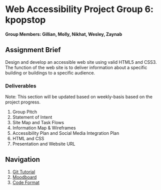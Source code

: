 
# Web Accessibility Project Group 6: kpopstop
#### Group Members: Gillian, Molly, Nikhat, Wesley, Zaynab

## Assignment Brief

Design and develop an accessible web site using valid HTML5 and CSS3. The function of the web site is to deliver information about a specific building or buildings to a specific audience. 


### Deliverables

Note: This section will be updated based on weekly-basis based on the project progress.

1. Group Pitch
2. Statement of Intent
3. Site Map and Task Flows
4. Information Map & Wireframes
5. Accessibility Plan and Social Media Integration Plan
6. HTML and CSS
7. Presentation and Website URL


## Navigation

1. [Git Tutorial](https://github.com/hyang-gi/kpopstop/blob/main/gitTutorial.md)
2. [Moodboard](https://www.behance.net/collection/201614019/Authoring-Project)
3. [Code Format](https://github.com/hyang-gi/kpopstop/blob/main/codeFormat.md)
